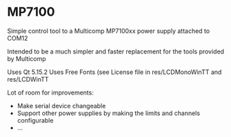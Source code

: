 # MP7100
Simple control tool to a Multicomp MP7100xx power supply attached to COM12

Intended to be a much simpler and faster replacement for the tools provided by 
Multicomp

Uses Qt 5.15.2
Uses Free Fonts (see License file in res/LCDMonoWinTT and res/LCDWinTT

Lot of room for improvements:
* Make serial device changeable
* Support other power supplies by making the limits and channels configurable
* ...
